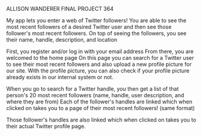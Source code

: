 ALLISON WANDERER FINAL PROJECT 364

My app lets you enter a web of Twitter followers! You are able to see the most recent followers of a desired Twitter user and then see those follower's most recent followers. On top of seeing the followers, you see their name, handle, description, and location

First, you register and/or log in with your email address
From there, you are welcomed to the home page
On this page you can search for a Twitter user to see their most recent followers and also upload a new profile picture for our site. With the profile picture, you can also check if your profile picture already exists in our internal system or not.

When you go to search for a Twitter handle, you then get a list of that person's 20 most recent followers (name, handle, user description, and where they are from)
Each of the follower's handles are linked which when clicked on takes you to a page of their most recent followers! (same format)

Those follower's handles are also linked which when clicked on takes you to their actual Twitter profile page. 
